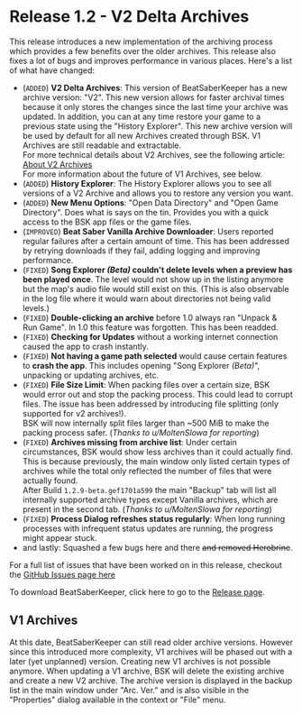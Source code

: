 ﻿---
permalink: /release/1_2
---

# Release 1.2 - V2 Delta Archives

This release introduces a new implementation of the archiving process which provides
a few benefits over the older archives. This release also fixes a lot of bugs and improves
performance in various places. Here's a list of what have changed:

- (`ADDED`) **V2 Delta Archives**: This version of BeatSaberKeeper has a new archive
  version: "V2". This new version allows for faster archival times because it only
  stores the changes since the last time your archive was updated. In addition, you
  can at any time restore your game to a previous state using the "History Explorer".
  This new archive version will be used by default for all new Archives created through
  BSK. V1 Archives are still readable and extractable.<br>
  For more technical details about V2 Archives, see the following article: 
  [About V2 Archives](/help/v2-archives)<br>
  For more information about the future of V1 Archives, see below.
- (`ADDED`) **History Explorer**: The History Explorer allows you to see all versions
  of a V2 Archive and allows you to restore any version you want.
- (`ADDED`) **New Menu Options**: "Open Data Directory" and "Open Game Directory".
  Does what is says on the tin. Provides you with a quick access to the BSK app files
  or the game files.
- (`IMPROVED`) **Beat Saber Vanilla Archive Downloader**: Users reported regular failures
  after a certain amount of time. This has been addressed by retrying downloads if they
  fail, adding logging and improving performance.
- (`FIXED`) **Song Explorer _(Beta)_ couldn't delete levels when a preview has been
  played once**. The level would not show up in the listing anymore but the map's audio
  file would still exist on this. (This is also observable in the log file where it would
  warn about directories not being valid levels.)
- (`FIXED`) **Double-clicking an archive** before 1.0 always ran "Unpack & Run Game". In
  1.0 this feature was forgotten. This has been readded.
- (`FIXED`) **Checking for Updates** without a working internet connection caused the app
  to crash instantly.
- (`FIXED`) **Not having a game path selected** would cause certain features to **crash the
  app**. This includes opening "Song Explorer _(Beta)_", unpacking or updating archives, etc.
- (`FIXED`) **File Size Limit**: When packing files over a certain size, BSK would error
  out and stop the packing process. This could lead to corrupt files. The issue has been
  addressed by introducing file splitting (only supported for v2 archives!).<br>
  BSK will now internally split files larger than ~500 MiB to make the packing process
  safer.
  (_Thanks to u/MoltenSlowa for reporting_)
- (`FIXED`) **Archives missing from archive list**: Under certain circumstances, BSK would
  show less archives than it could actually find. This is because previously, the main window
  only listed certain types of archives while the total only reflected the number of files
  that were actually found.<br>
  After Build `1.2.9-beta.gef1701a599` the main "Backup" tab will list all internally supported
  archive types except Vanilla archives, which are present in the second tab.
  (_Thanks to u/MoltenSlowa for reporting_)
- (`FIXED`) **Process Dialog refreshes status regularly**: When long running processes with
  infrequent status updates are running, the progress might appear stuck.
- and lastly: Squashed a few bugs here and there ~~and removed Herobrine~~.

For a full list of issues that have been worked on in this release, checkout the 
[GitHub Issues page here](https://github.com/rGunti/BeatSaberKeeper/milestone/6?closed=1)

To download BeatSaberKeeper, click here to go to the
[Release page](https://github.com/rGunti/BeatSaberKeeper/releases).

## V1 Archives
At this date, BeatSaberKeeper can still read older archive versions. However since this
introduced more complexity, V1 archives will be phased out with a later (yet unplanned)
version. Creating new V1 archives is not possible anymore.
When updating a V1 archive, BSK will delete the existing archive
and create a new V2 archive. The archive version is displayed in
the backup list in the main window under "Arc. Ver." and is also
visible in the "Properties" dialog available in the context or
"File" menu.
